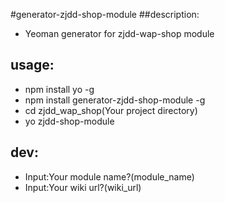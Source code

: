 #generator-zjdd-shop-module
##description:
+ Yeoman generator for zjdd-wap-shop module

## usage:
+ npm install yo -g
+ npm install generator-zjdd-shop-module -g
+ cd zjdd_wap_shop(Your project directory)
+ yo zjdd-shop-module

## dev:
+ Input:Your module name?(module_name)
+ Input:Your wiki url?(wiki_url)
